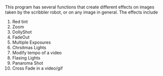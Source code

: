 This program has several functions that create different effects on images taken by the scribbler robot, or on any image in general. The effects include
1. Red tint
2. Zoom
3. DollyShot
4. FadeOut
5. Multiple Exposures
6. Chrsitmas Lights
7. Modify tempo of a video
8. Flasing Lights
9. Panaroma Shot
10. Cross Fade in a video/gif
